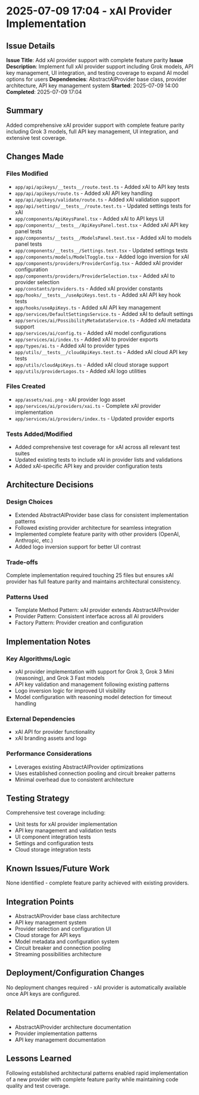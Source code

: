 # 2025-07-09 17:04 - xAI Provider Implementation

## Issue Details
**Issue Title**: Add xAI provider support with complete feature parity
**Issue Description**: Implement full xAI provider support including Grok models, API key management, UI integration, and testing coverage to expand AI model options for users
**Dependencies**: AbstractAIProvider base class, provider architecture, API key management system
**Started**: 2025-07-09 14:00
**Completed**: 2025-07-09 17:04

## Summary
Added comprehensive xAI provider support with complete feature parity including Grok 3 models, full API key management, UI integration, and extensive test coverage.

## Changes Made

### Files Modified
- `app/api/apikeys/__tests__/route.test.ts` - Added xAI to API key tests
- `app/api/apikeys/route.ts` - Added xAI API key handling
- `app/api/apikeys/validate/route.ts` - Added xAI validation support
- `app/api/settings/__tests__/route.test.ts` - Updated settings tests for xAI
- `app/components/ApiKeysPanel.tsx` - Added xAI to API keys UI
- `app/components/__tests__/ApiKeysPanel.test.tsx` - Added xAI API key panel tests
- `app/components/__tests__/ModelsPanel.test.tsx` - Added xAI to models panel tests
- `app/components/__tests__/Settings.test.tsx` - Updated settings tests
- `app/components/models/ModelToggle.tsx` - Added logo inversion for xAI
- `app/components/providers/ProviderConfig.tsx` - Added xAI provider configuration
- `app/components/providers/ProviderSelection.tsx` - Added xAI to provider selection
- `app/constants/providers.ts` - Added xAI provider constants
- `app/hooks/__tests__/useApiKeys.test.ts` - Added xAI API key hook tests
- `app/hooks/useApiKeys.ts` - Added xAI API key management
- `app/services/DefaultSettingsService.ts` - Added xAI to default settings
- `app/services/ai/PossibilityMetadataService.ts` - Added xAI metadata support
- `app/services/ai/config.ts` - Added xAI model configurations
- `app/services/ai/index.ts` - Added xAI to provider exports
- `app/types/ai.ts` - Added xAI to provider types
- `app/utils/__tests__/cloudApiKeys.test.ts` - Added xAI cloud API key tests
- `app/utils/cloudApiKeys.ts` - Added xAI cloud storage support
- `app/utils/providerLogos.ts` - Added xAI logo utilities

### Files Created
- `app/assets/xai.png` - xAI provider logo asset
- `app/services/ai/providers/xai.ts` - Complete xAI provider implementation
- `app/services/ai/providers/index.ts` - Updated provider exports

### Tests Added/Modified
- Added comprehensive test coverage for xAI across all relevant test suites
- Updated existing tests to include xAI in provider lists and validations
- Added xAI-specific API key and provider configuration tests

## Architecture Decisions

### Design Choices
- Extended AbstractAIProvider base class for consistent implementation patterns
- Followed existing provider architecture for seamless integration
- Implemented complete feature parity with other providers (OpenAI, Anthropic, etc.)
- Added logo inversion support for better UI contrast

### Trade-offs
Complete implementation required touching 25 files but ensures xAI provider has full feature parity and maintains architectural consistency.

### Patterns Used
- Template Method Pattern: xAI provider extends AbstractAIProvider
- Provider Pattern: Consistent interface across all AI providers
- Factory Pattern: Provider creation and configuration

## Implementation Notes

### Key Algorithms/Logic
- xAI provider implementation with support for Grok 3, Grok 3 Mini (reasoning), and Grok 3 Fast models
- API key validation and management following existing patterns
- Logo inversion logic for improved UI visibility
- Model configuration with reasoning model detection for timeout handling

### External Dependencies
- xAI API for provider functionality
- xAI branding assets and logo

### Performance Considerations
- Leverages existing AbstractAIProvider optimizations
- Uses established connection pooling and circuit breaker patterns
- Minimal overhead due to consistent architecture

## Testing Strategy
Comprehensive test coverage including:
- Unit tests for xAI provider implementation
- API key management and validation tests
- UI component integration tests
- Settings and configuration tests
- Cloud storage integration tests

## Known Issues/Future Work
None identified - complete feature parity achieved with existing providers.

## Integration Points
- AbstractAIProvider base class architecture
- API key management system
- Provider selection and configuration UI
- Cloud storage for API keys
- Model metadata and configuration system
- Circuit breaker and connection pooling
- Streaming possibilities architecture

## Deployment/Configuration Changes
No deployment changes required - xAI provider is automatically available once API keys are configured.

## Related Documentation
- AbstractAIProvider architecture documentation
- Provider implementation patterns
- API key management documentation

## Lessons Learned
Following established architectural patterns enabled rapid implementation of a new provider with complete feature parity while maintaining code quality and test coverage.